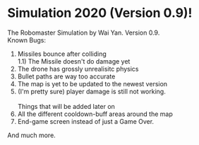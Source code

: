 # Simulation 2020 (Version 0.9)!
The Robomaster Simulation by Wai Yan.
Version 0.9.<br>
Known Bugs:<br>
1) Missiles bounce after colliding<br>
1.1) The Missile doesn't do damage yet
2) The drone has grossly unrealisitc physics
3) Bullet paths are way too accurate
4) The map is yet to be updated to the newest version
5) (I'm pretty sure) player damage is still not working.<br><br>
Things that will be added later on
1) All the different cooldown-buff areas around the map
2) End-game screen instead of just a Game Over.

And much more.

